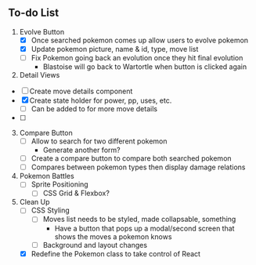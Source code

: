 ## To-do List
1.  Evolve Button
    - [x] Once searched pokemon comes up allow users to evolve pokemon
    - [x] Update pokemon picture, name & id, type, move list
    - [ ] Fix Pokemon going back an evolution once they hit final evolution 
      - Blastoise will go back to Wartortle when button is clicked again

2.  Detail Views
   - [ ] Create move details component
   - [x] Create state holder for power, pp, uses, etc.
     - [ ] Can be added to for more move details
   - [ ] 

3.  Compare Button
    - [ ] Allow to search for two different pokemon
      - Generate another form?
    - [ ] Create a compare button to compare both searched pokemon
    - [ ] Compares between pokemon types then display damage relations

4. Pokemon Battles
    - [ ] Sprite Positioning
        - [ ] CSS Grid & Flexbox?

5. Clean Up
    - [ ] CSS Styling
      - [ ] Moves list needs to be styled, made collapsable, something
        - Have a button that pops up a modal/second screen that shows the moves a pokemon knows 
      - [ ] Background and layout changes
    - [x] Redefine the Pokemon class to take control of React
